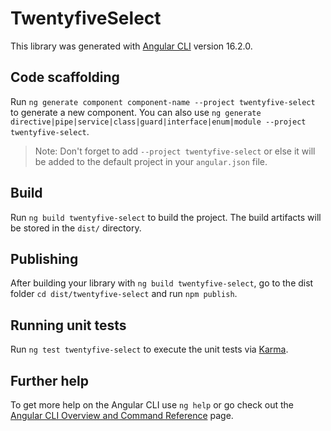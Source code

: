 # TwentyfiveSelect

This library was generated with [Angular CLI](https://github.com/angular/angular-cli) version 16.2.0.

## Code scaffolding

Run `ng generate component component-name --project twentyfive-select` to generate a new component. You can also use `ng generate directive|pipe|service|class|guard|interface|enum|module --project twentyfive-select`.
> Note: Don't forget to add `--project twentyfive-select` or else it will be added to the default project in your `angular.json` file. 

## Build

Run `ng build twentyfive-select` to build the project. The build artifacts will be stored in the `dist/` directory.

## Publishing

After building your library with `ng build twentyfive-select`, go to the dist folder `cd dist/twentyfive-select` and run `npm publish`.

## Running unit tests

Run `ng test twentyfive-select` to execute the unit tests via [Karma](https://karma-runner.github.io).

## Further help

To get more help on the Angular CLI use `ng help` or go check out the [Angular CLI Overview and Command Reference](https://angular.io/cli) page.
